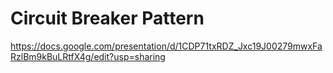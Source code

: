 # Circuit Breaker Pattern

https://docs.google.com/presentation/d/1CDP71txRDZ_Jxc19J00279mwxFaRzlBm9kBuLRtfX4g/edit?usp=sharing
